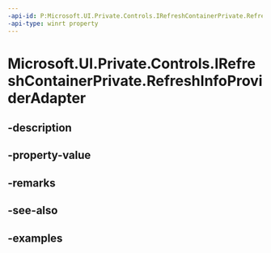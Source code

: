 ```yaml
---
-api-id: P:Microsoft.UI.Private.Controls.IRefreshContainerPrivate.RefreshInfoProviderAdapter
-api-type: winrt property
---
```


# Microsoft.UI.Private.Controls.IRefreshContainerPrivate.RefreshInfoProviderAdapter

<!--
public Microsoft.UI.Private.Controls.IRefreshInfoProviderAdapter RefreshInfoProviderAdapter { get; set; }
-->


## -description

## -property-value

## -remarks

## -see-also

## -examples


